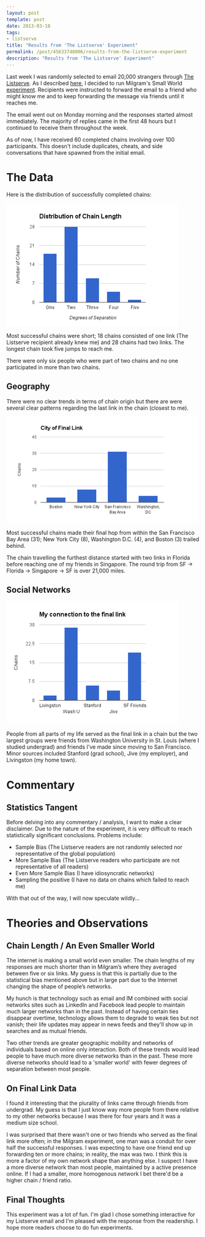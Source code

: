 ```yaml
---
layout: post
template: post
date: 2013-03-18
tags:
- listserve
title: "Results from 'The Listserve' Experiment"
permalink: /post/45633748006/results-from-the-listserve-experiment
description: "Results from 'The Listserve' Experiment"
---
```

Last week I was randomly selected to email 20,000 strangers through [The Listserve](http://thelistserve.com/). As I described [here](http://blog.randylubin.com/post/45094401818/selected-for-the-listserve), I decided to run Milgram's Small World [experiment](http://en.wikipedia.org/wiki/Small_world_experiment). Recipients were instructed to forward the email to a friend who might know me and to keep forwarding the message via friends until it reaches me.

The email went out on Monday morning and the responses started almost immediately. The majority of replies came in the first 48 hours but I continued to receive them throughout the week.

As of now, I have received 60 completed chains involving over 100 participants. This doesn't include duplicates, cheats, and side conversations that have spawned from the initial email.

# The Data

Here is the distribution of successfully completed chains:

![](/images/53400ec83cb0a64b3fe2566645550434c42f91e9a6f8591a16a71aee2881d083.png)

Most successful chains were short; 18 chains consisted of one link (The Listserve recipient already knew me) and 28 chains had two links. The longest chain took five jumps to reach me.

There were only six people who were part of two chains and no one participated in more than two chains.

## Geography

There were no clear trends in terms of chain origin but there are were several clear patterns regarding the last link in the chain (closest to me).

![](/images/ccbc3c52162d1472fde9190d7429f3a85f884b852e6b92b975898a23572d8d38.png)

Most successful chains made their final hop from within the San Francisco Bay Area (31); New York City (8), Washington D.C. (4), and Boston (3) trailed behind.

The chain travelling the furthest distance started with two links in Florida before reaching one of my friends in Singapore. The round trip from SF -&gt; Florida -&gt; Singapore -&gt; SF is over 21,000 miles.

## Social Networks

![](/images/435da60241ea1dc0df00dccd333308ab08d1f28feef53b119aefa1ed5dd46fca.png)

People from all parts of my life served as the final link in a chain but the two largest groups were friends from Washington University in St. Louis (where I studied undergrad) and friends I've made since moving to San Francisco. Minor sources included Stanford (grad school), Jive (my employer), and Livingston (my home town).

# Commentary

## Statistics Tangent
Before delving into any commentary / analysis, I want to make a clear disclaimer. Due to the nature of the experiment, it is very difficult to reach statistically significant conclusions. Problems include:

-   Sample Bias (The Listserve readers are not randomly selected nor representative of the global population)
-   More Sample Bias (The Listserve readers who participate are not representative of all readers)
-   Even More Sample Bias (I have idiosyncratic networks)
-   Sampling the positive (I have no data on chains which failed to reach me)

With that out of the way, I will now speculate wildly...

# Theories and Observations
## Chain Length / An Even Smaller World
The internet is making a small world even smaller. The chain lengths of my responses are much shorter than in Milgram’s where they averaged between five or six links. My guess is that this is partially due to the statistical bias mentioned above but in large part due to the Internet changing the shape of people’s networks.

My hunch is that technology such as email and IM combined with social networks sites such as LinkedIn and Facebook lead people to maintain much larger networks than in the past. Instead of having certain ties disappear overtime, technology allows them to degrade to weak ties but not vanish; their life updates may appear in news feeds and they'll show up in searches and as mutual friends.

Two other trends are greater geographic mobility and networks of individuals based on online only interaction. Both of these trends would lead people to have much more diverse networks than in the past. These more diverse networks should lead to a 'smaller world' with fewer degrees of separation between most people.

## On Final Link Data
I found it interesting that the plurality of links came through friends from undergrad. My guess is that I just know way more people from there relative to my other networks because I was there for four years and it was a medium size school.

I was surprised that there wasn't one or two friends who served as the final link more often; in the Milgram experiment, one man was a conduit for over half the successful responses. I was expecting to have one friend end up forwarding ten or more chains; in reality, the max was two. I think this is more a factor of my own network shape than anything else. I suspect I have a more diverse network than most people, maintained by a active presence online. If I had a smaller, more homogenous network I bet there'd be a higher chain / friend ratio.

## Final Thoughts
This experiment was a lot of fun. I'm glad I chose something interactive for my Listserve email and I'm pleased with the response from the readership. I hope more readers choose to do fun experiments.